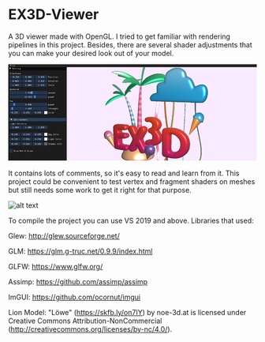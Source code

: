 
# EX3D-Viewer
A 3D viewer made with OpenGL. I tried to get familiar with rendering pipelines in this project. Besides, there are several shader adjustments that you can make your desired look out of your model.

![alt text](https://github.com/ahmaderfani12/EX3D-Viewer/blob/main/preview/Ex3DViewer_default.png)

It contains lots of comments, so it's easy to read and learn from it. This project could be convenient to test vertex and fragment shaders on meshes but still needs some work to get it right for that purpose. 

![alt text](https://github.com/ahmaderfani12/EX3D-Viewer/blob/main/preview/Ex3DViewer_lion.gif)

To compile the project you can use VS 2019 and above. 
Libraries that used:

Glew: http://glew.sourceforge.net/

GLM: https://glm.g-truc.net/0.9.9/index.html

GLFW: https://www.glfw.org/

Assimp: https://github.com/assimp/assimp

ImGUI: https://github.com/ocornut/imgui

Lion Model: "Löwe" (https://skfb.ly/on7IY) by noe-3d.at is licensed under Creative Commons Attribution-NonCommercial (http://creativecommons.org/licenses/by-nc/4.0/).

